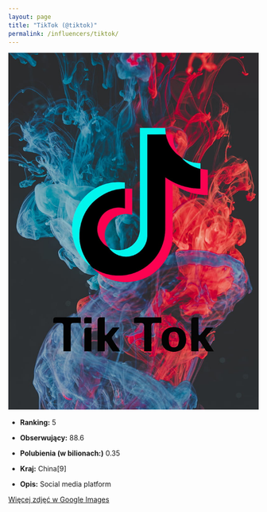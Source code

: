 ```yaml
---
layout: page
title: "TikTok (@tiktok)"
permalink: /influencers/tiktok/
---
```


![TikTok](/assets/influencers/tiktok.jpg)

- **Ranking:** 5
- **Obserwujący:** 88.6
- **Polubienia (w bilionach:)** 0.35
- **Kraj:** China[9]

- **Opis:** Social media platform

[Więcej zdjęć w Google Images](https://www.google.com/search?tbm=isch&q=TikTok+TikTok)

